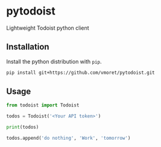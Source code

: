 # pytodoist
Lightweight Todoist python client

## Installation

Install the python distribution with `pip`.

```bash
pip install git+https://github.com/vmoret/pytodoist.git
```

## Usage

```python
from todoist import Todoist

todos = Todoist('<Your API token>')

print(todos)

todos.append('do nothing', 'Work', 'tomorrow')
```
